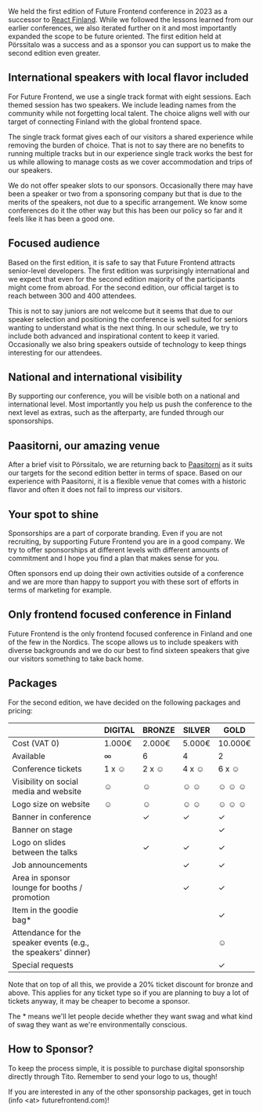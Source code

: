We held the first edition of Future Frontend conference in 2023 as a successor to [React Finland](https://react-finland.fi/). While we followed the lessons learned from our earlier conferences, we also iterated further on it and most importantly expanded the scope to be future oriented. The first edition held at Pörssitalo was a success and as a sponsor you can support us to make the second edition even greater.

## International speakers with local flavor included

For Future Frontend, we use a single track format with eight sessions. Each themed session has two speakers. We include leading names from the community while not forgetting local talent. The choice aligns well with our target of connecting Finland with the global frontend space.

The single track format gives each of our visitors a shared experience while removing the burden of choice. That is not to say there are no benefits to running multiple tracks but in our experience single track works the best for us while allowing to manage costs as we cover accommodation and trips of our speakers.

We do not offer speaker slots to our sponsors. Occasionally there may have been a speaker or two from a sponsoring company but that is due to the merits of the speakers, not due to a specific arrangement. We know some conferences do it the other way but this has been our policy so far and it feels like it has been a good one.

## Focused audience

Based on the first edition, it is safe to say that Future Frontend attracts senior-level developers. The first edition was surprisingly international and we expect that even for the second edition majority of the participants might come from abroad. For the second edition, our official target is to reach between 300 and 400 attendees.

This is not to say juniors are not welcome but it seems that due to our speaker selection and positioning the conference is well suited for seniors wanting to understand what is the next thing. In our schedule, we try to include both advanced and inspirational content to keep it varied. Occasionally we also bring speakers outside of technology to keep things interesting for our attendees.

## National and international visibility

By supporting our conference, you will be visible both on a national and international level. Most importantly you help us push the conference to the next level as extras, such as the afterparty, are funded through our sponsorships.

## Paasitorni, our amazing venue

After a brief visit to Pörssitalo, we are returning back to [Paasitorni](https://www.paasitorni.fi/) as it suits our targets for the second edition better in terms of space. Based on our experience with Paasitorni, it is a flexible venue that comes with a historic flavor and often it does not fail to impress our visitors.

## Your spot to shine

Sponsorships are a part of corporate branding. Even if you are not recruiting, by supporting Future Frontend you are in a good company. We try to offer sponsorships at different levels with different amounts of commitment and I hope you find a plan that makes sense for you.

Often sponsors end up doing their own activities outside of a conference and we are more than happy to support you with these sort of efforts in terms of marketing for example.

## Only frontend focused conference in Finland

Future Frontend is the only frontend focused conference in Finland and one of the few in the Nordics. The scope allows us to include speakers with diverse backgrounds and we do our best to find sixteen speakers that give our visitors something to take back home.

## Packages

For the second edition, we have decided on the following packages and pricing:

&nbsp; | DIGITAL | BRONZE | SILVER | GOLD
-|-|-|-|-
Cost (VAT 0) | 1.000€ | 2.000€ | 5.000€ | 10.000€
Available | ∞ | 6 | 4 | 2
Conference tickets | 1 x &#9786; | 2 x &#9786; | 4 x &#9786; | 6 x &#9786;
Visibility on social media and website | &#9786; | &#9786; | &#9786; &#9786; | &#9786; &#9786; &#9786;
Logo size on website | &#9786; | &#9786; | &#9786; &#9786; | &#9786; &#9786; &#9786;
Banner in conference | | &#10003; | &#10003; | &#10003;
Banner on stage | | | | &#10003;
Logo on slides between the talks | | &#10003; | &#10003; | &#10003;
Job announcements | | | &#10003; | &#10003;
Area in sponsor lounge for booths / promotion | | | &#10003; | &#10003;
Item in the goodie bag* | | | | &#10003;
Attendance for the speaker events (e.g., the speakers' dinner) | | | | &#9786;
Special requests | | | | &#10003;

Note that on top of all this, we provide a 20% ticket discount for bronze and above. This applies for any ticket type so if you are planning to buy a lot of tickets anyway, it may be cheaper to become a sponsor.

The \* means we'll let people decide whether they want swag and what kind of swag they want as we're environmentally conscious.

## How to Sponsor?

To keep the process simple, it is possible to purchase digital sponsorship directly through Tito. Remember to send your logo to us, though!

If you are interested in any of the other sponsorship packages, get in touch (info \<at> futurefrontend.com)!
